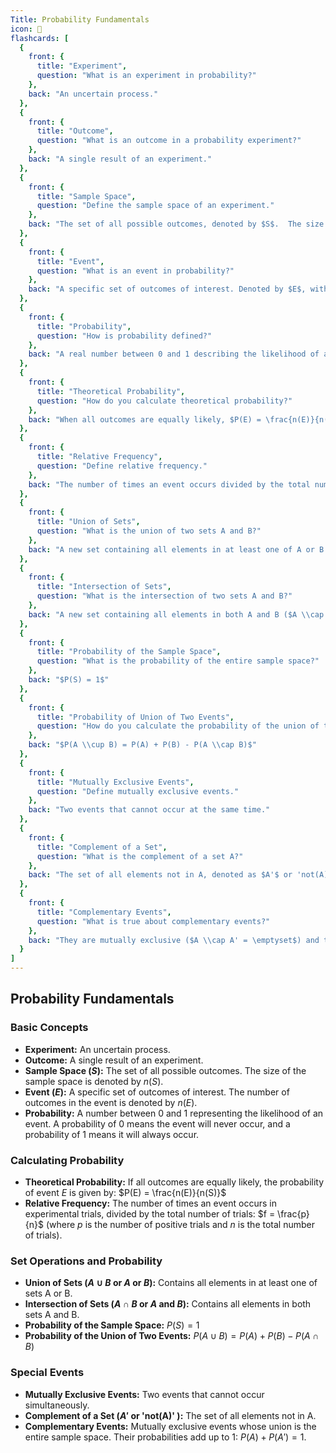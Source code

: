 ```yaml
---
Title: Probability Fundamentals
icon: 🎲
flashcards: [
  {
    front: {
      title: "Experiment",
      question: "What is an experiment in probability?"
    },
    back: "An uncertain process."
  },
  {
    front: {
      title: "Outcome",
      question: "What is an outcome in a probability experiment?"
    },
    back: "A single result of an experiment."
  },
  {
    front: {
      title: "Sample Space",
      question: "Define the sample space of an experiment."
    },
    back: "The set of all possible outcomes, denoted by $S$.  The size is denoted by $n(S)$."
  },
  {
    front: {
      title: "Event",
      question: "What is an event in probability?"
    },
    back: "A specific set of outcomes of interest. Denoted by $E$, with the number of outcomes in the event denoted by $n(E)$."
  },
  {
    front: {
      title: "Probability",
      question: "How is probability defined?"
    },
    back: "A real number between 0 and 1 describing the likelihood of an event. 0 means it never occurs, 1 means it always occurs."
  },
  {
    front: {
      title: "Theoretical Probability",
      question: "How do you calculate theoretical probability?"
    },
    back: "When all outcomes are equally likely, $P(E) = \frac{n(E)}{n(S)}$"
  },
  {
    front: {
      title: "Relative Frequency",
      question: "Define relative frequency."
    },
    back: "The number of times an event occurs divided by the total number of trials: $f = \frac{p}{n}$, where $p$ is the number of positive trials and $n$ is the total number of trials."
  },
  {
    front: {
      title: "Union of Sets",
      question: "What is the union of two sets A and B?"
    },
    back: "A new set containing all elements in at least one of A or B ($A \\cup B$ or $A \text{ or } B$)."
  },
  {
    front: {
      title: "Intersection of Sets",
      question: "What is the intersection of two sets A and B?"
    },
    back: "A new set containing all elements in both A and B ($A \\cap B$ or $A \text{ and } B$)."
  },
  {
    front: {
      title: "Probability of the Sample Space",
      question: "What is the probability of the entire sample space?"
    },
    back: "$P(S) = 1$"
  },
  {
    front: {
      title: "Probability of Union of Two Events",
      question: "How do you calculate the probability of the union of two events A and B?"
    },
    back: "$P(A \\cup B) = P(A) + P(B) - P(A \\cap B)$"
  },
  {
    front: {
      title: "Mutually Exclusive Events",
      question: "Define mutually exclusive events."
    },
    back: "Two events that cannot occur at the same time."
  },
  {
    front: {
      title: "Complement of a Set",
      question: "What is the complement of a set A?"
    },
    back: "The set of all elements not in A, denoted as $A'$ or 'not(A)'."
  },
  {
    front: {
      title: "Complementary Events",
      question: "What is true about complementary events?"
    },
    back: "They are mutually exclusive ($A \\cap A' = \emptyset$) and their union covers the sample space ($A \\cup A' = S$).  Their probabilities sum to 1: $P(A) + P(A') = 1$."
  }
]
---
```


## Probability Fundamentals

### Basic Concepts

* **Experiment:** An uncertain process.
* **Outcome:** A single result of an experiment.
* **Sample Space ($S$):** The set of all possible outcomes.  The size of the sample space is denoted by $n(S)$.
* **Event ($E$):** A specific set of outcomes of interest. The number of outcomes in the event is denoted by $n(E)$.
* **Probability:** A number between 0 and 1 representing the likelihood of an event.  A probability of 0 means the event will never occur, and a probability of 1 means it will always occur.

### Calculating Probability

* **Theoretical Probability:** If all outcomes are equally likely, the probability of event $E$ is given by:  $P(E) = \frac{n(E)}{n(S)}$
* **Relative Frequency:** The number of times an event occurs in experimental trials, divided by the total number of trials:  $f = \frac{p}{n}$ (where $p$ is the number of positive trials and $n$ is the total number of trials).

### Set Operations and Probability

* **Union of Sets ($A \cup B$ or $A \text{ or } B$):** Contains all elements in at least one of sets A or B.
* **Intersection of Sets ($A \cap B$ or $A \text{ and } B$):** Contains all elements in both sets A and B.
* **Probability of the Sample Space:** $P(S) = 1$
* **Probability of the Union of Two Events:** $P(A \cup B) = P(A) + P(B) - P(A \cap B)$

### Special Events

* **Mutually Exclusive Events:** Two events that cannot occur simultaneously.
* **Complement of a Set ($A'$ or 'not(A)' ):** The set of all elements not in A.
* **Complementary Events:** Mutually exclusive events whose union is the entire sample space. Their probabilities add up to 1: $P(A) + P(A') = 1$.

